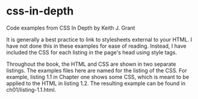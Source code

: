 # css-in-depth
Code examples from CSS In Depth by Keith J. Grant

It is generally a best practice to link to stylesheets external to your HTML. I have not done this in these examples for ease of reading. Instead, I have included the CSS for each listing in the page's head using style tags.

Throughout the book, the HTML and CSS are shown in two separate listings. The examples files here are named for the listing of the CSS. For example, listing 1.1 in Chapter one shows some CSS, which is meant to be applied to the HTML in listing 1.2.  The resulting example can be found in ch01/listing-1.1.html.

